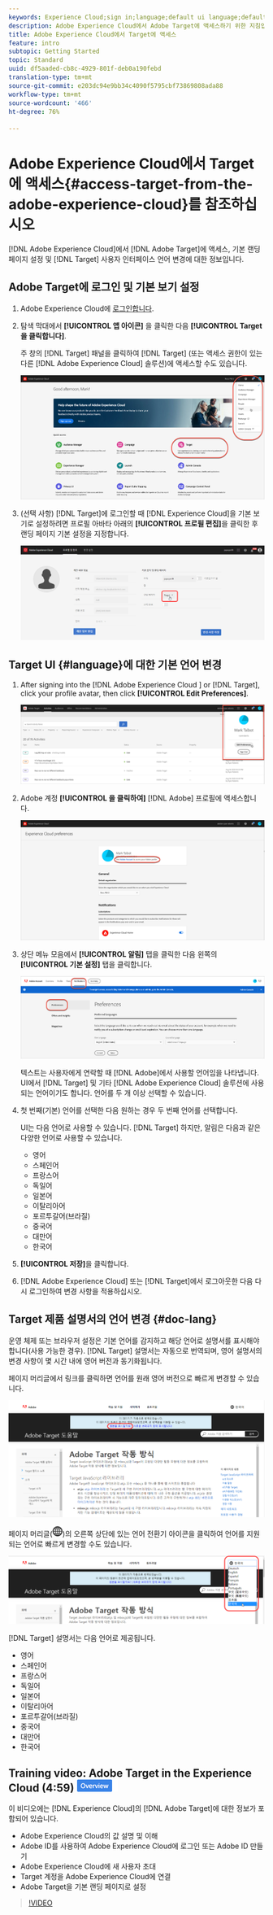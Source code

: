 ```yaml
---
keywords: Experience Cloud;sign in;language;default ui language;default language
description: Adobe Experience Cloud에서 Adobe Target에 액세스하기 위한 지침입니다.
title: Adobe Experience Cloud에서 Target에 액세스
feature: intro
subtopic: Getting Started
topic: Standard
uuid: df5aaded-cb8c-4929-801f-deb0a190febd
translation-type: tm+mt
source-git-commit: e203dc94e9bb34c4090f5795cbf73869808ada88
workflow-type: tm+mt
source-wordcount: '466'
ht-degree: 76%

---
```



# Adobe Experience Cloud에서 Target에 액세스{#access-target-from-the-adobe-experience-cloud}를 참조하십시오

[!DNL Adobe Experience Cloud]에서 [!DNL Adobe Target]에 액세스, 기본 랜딩 페이지 설정 및 [!DNL Target] 사용자 인터페이스 언어 변경에 대한 정보입니다.

## Adobe Target에 로그인 및 기본 보기 설정

1. Adobe Experience Cloud에 [로그인합니다](https://experience.adobe.com/).

1. 탐색 막대에서 **[!UICONTROL 앱 아이콘]** 을 클릭한 다음 **[!UICONTROL Target을 클릭합니다]**.

   주 창의 [!DNL Target] 패널을 클릭하여 [!DNL Target] (또는 액세스 권한이 있는 다른 [!DNL Adobe Experience Cloud] 솔루션)에 액세스할 수도 있습니다.

   ![애플리케이션 아이콘](/help/c-intro/assets/appmenu-new.png)

1. (선택 사항) [!DNL Target]에 로그인할 때 [!DNL Experience Cloud]을 기본 보기로 설정하려면 프로필 아바타 아래의 **[!UICONTROL 프로필 편집]**&#x200B;을 클릭한 후 랜딩 페이지 기본 설정을 지정합니다.

   ![랜딩 페이지](/help/c-intro/assets/pagepref-new.png)

## Target UI {#language}에 대한 기본 언어 변경

1. After signing into the [!DNL Adobe Experience Cloud ] or [!DNL Target], click your profile avatar, then click **[!UICONTROL Edit Preferences]**.

   ![프로필 편집](/help/c-intro/assets/change-language.png)

1. Adobe 계정 **[!UICONTROL 을 클릭하여]** [!DNL Adobe] 프로필에 액세스합니다.

   ![Adobe 계정](/help/c-intro/assets/adobe-account.png)

1. 상단 메뉴 모음에서 **[!UICONTROL 알림]** 탭을 클릭한 다음 왼쪽의 **[!UICONTROL 기본 설정]** 탭을 클릭합니다.

   ![기본 언어](/help/c-intro/assets/prefered-language.png)

   텍스트는 사용자에게 연락할 때 [!DNL Adobe]에서 사용할 언어임을 나타냅니다. UI에서 [!DNL Target] 및 기타 [!DNL Adobe Experience Cloud] 솔루션에 사용되는 언어이기도 합니다. 언어를 두 개 이상 선택할 수 있습니다.

1. 첫 번째(기본) 언어를 선택한 다음 원하는 경우 두 번째 언어를 선택합니다.

   UI는 다음 언어로 사용할 수 있습니다. [!DNL Target] 하지만, 알림은 다음과 같은 다양한 언어로 사용할 수 있습니다.

   * 영어
   * 스페인어
   * 프랑스어
   * 독일어
   * 일본어
   * 이탈리아어
   * 포르투갈어(브라질)
   * 중국어
   * 대만어
   * 한국어

1. **[!UICONTROL 저장]**&#x200B;을 클릭합니다.

1. [!DNL Adobe Experience Cloud] 또는 [!DNL Target]에서 로그아웃한 다음 다시 로그인하여 변경 사항을 적용하십시오.

## Target 제품 설명서의 언어 변경 {#doc-lang}

운영 체제 또는 브라우저 설정은 기본 언어를 감지하고 해당 언어로 설명서를 표시해야 합니다(사용 가능한 경우). [!DNL Target] 설명서는 자동으로 번역되며, 영어 설명서의 변경 사항이 몇 시간 내에 영어 버전과 동기화됩니다.

페이지 머리글에서 링크를 클릭하면 언어를 원래 영어 버전으로 빠르게 변경할 수 있습니다.

![원래 언어로 변경](/help/c-intro/assets/mt-original.png)

페이지 머리글(![언어 전환기](/help/c-intro/assets/icon-language-switcher.png))의 오른쪽 상단에 있는 언어 전환기 아이콘을 클릭하여 언어를 지원되는 언어로 빠르게 변경할 수도 있습니다.

![언어 전환기](/help/c-intro/assets/language-switcher.png)

[!DNL Target] 설명서는 다음 언어로 제공됩니다.

* 영어
* 스페인어
* 프랑스어
* 독일어
* 일본어
* 이탈리아어
* 포르투갈어(브라질)
* 중국어
* 대만어
* 한국어

## Training video: Adobe Target in the Experience Cloud (4:59) ![Overview badge](/help/assets/overview.png)

이 비디오에는 [!DNL Experience Cloud]의 [!DNL Adobe Target]에 대한 정보가 포함되어 있습니다.

* Adobe Experience Cloud의 값 설명 및 이해
* Adobe ID를 사용하여 Adobe Experience Cloud에 로그인 또는 Adobe ID 만들기
* Adobe Experience Cloud에 새 사용자 초대
* Target 계정을 Adobe Experience Cloud에 연결
* Adobe Target을 기본 랜딩 페이지로 설정

>[!VIDEO](https://www.youtube.com/v=7lwYrYC7vdM)